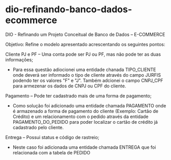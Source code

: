 # dio-refinando-banco-dados-ecommerce
DIO - Refinando um Projeto Conceitual de Banco de Dados – E-COMMERCE

Objetivo:
Refine o modelo apresentado acrescentando os seguintes pontos:

Cliente PJ e PF – Uma conta pode ser PJ ou PF, mas não pode ter as duas informações;
- Para essa questão adiocionei uma entidade chanada TIPO_CLIENTE onde deverá ser informado o tipo de cliente através do campo JURFIS podendo ter os valores "F" e "J". Também adcionei o campo CNPJ_CPF para armezenar os dados de CNPJ ou CPF do cliente.

Pagamento – Pode ter cadastrado mais de uma forma de pagamento;
- Como solução foi adicionado uma entidade chamada PAGAMENTO onde é armazenado a forma de pagamento do cliente (Exemplo: Cartão de Crédito) e um relacionamento com o pedido através da entidade PAGAMENTO_DO_PEDIDO para poder localizar o cartão de crédito já cadastrado pelo cliente.

Entrega – Possui status e código de rastreio;
- Neste caso foi adicionada uma entidade chamada ENTREGA que foi relacionada com a tabela de PEDIDO
